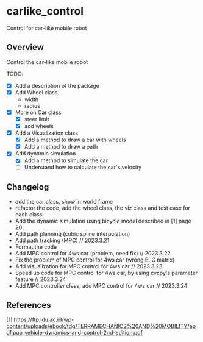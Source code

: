 # carlike_control
Control for car-like mobile robot

## Overview

Control the car-like mobile robot

TODO:

- [x] Add a description of the package
- [x] Add Wheel class
  - width
  - radius
- [x] More on Car class
  - [x] steer limit
  - [x] add wheels
- [x] Add a Visualization class
  - [x] Add a method to draw a car with wheels
  - [x] Add a method to draw a path
- [x] Add dynamic simulation
  - [x] Add a method to simulate the car
  - [ ] Understand how to calculate the car's velocity

## Changelog

* add the car class, show in world frame
* refactor the code, add the wheel class, the viz class and test case for each class
* Add the dynamic simulation using bicycle model described in [1] page 20
* Add path planning (cubic spline interpolation)
* Add path tracking (MPC) // 2023.3.21
* Format the code
* Add MPC control for 4ws car (problem, need fix) // 2023.3.22
* Fix the problem of MPC control for 4ws car (wrong B, C matrix) 
* Add visualization for MPC control for 4ws car // 2023.3.23
* Speed up code for MPC control for 4ws car, by using cvxpy's parameter feature // 2023.3.24
* Add MPC controller class, add MPC control for 4ws car // 2023.3.24


## References

[1] https://ftp.idu.ac.id/wp-content/uploads/ebook/tdg/TERRAMECHANICS%20AND%20MOBILITY/epdf.pub_vehicle-dynamics-and-control-2nd-edition.pdf